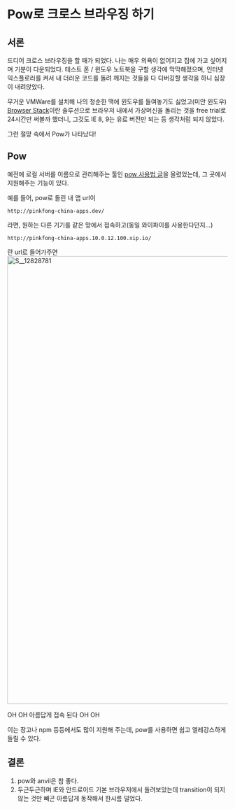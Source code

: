 # Pow로 크로스 브라우징 하기

## 서론
드디어 크로스 브라우징을 할 때가 되었다.
나는 매우 의욕이 없어지고 집에 가고 싶어지며 기분이 다운되었다.
테스트 폰 / 윈도우 노트북을 구할 생각에 막막해졌으며,
인터넷 익스플로러를 켜서 내 더러운 코드를 돌려 깨지는 것들을 다 디버깅할 생각을 하니 심장이 내려앉았다.

무거운 VMWare를 설치해 나의 청순한 맥에 윈도우를 들여놓기도 싫었고(미안 윈도우)
[Browser Stack](https://www.browserstack.com/)이란 솔루션으로 브라우저 내에서 가상머신을 돌리는 것을 free trial로 24시간만 써볼까 했더니, 그것도 IE 8, 9는 유료 버전만 되는 등 생각처럼 되지 않았다.

그런 절망 속에서 Pow가 나타났다!

## Pow
예전에 로컬 서버를 이름으로 관리해주는 툴인 [pow 사용법 글](https://milooy.wordpress.com/2015/08/23/less-less-error-less-failed-to-execute-send-on-xmlhttprequest%EC%9D%84-anvil%EB%A1%9C-%ED%95%B4%EA%B2%B0%ED%95%98%EA%B8%B0/)을 올렸었는데, 그 곳에서 지원해주는 기능이 있다.

예를 들어, pow로 돌린 내 앱 url이 
```
http://pinkfong-china-apps.dev/
```
라면, 원하는 다른 기기를 같은 망에서 접속하고(동일 와이파이를 사용한다던지...)
```
http://pinkfong-china-apps.10.0.12.100.xip.io/
```
란 url로 들어가주면 
<a href="https://milooy.files.wordpress.com/2015/09/s__12828781.jpg"><img src="https://milooy.files.wordpress.com/2015/09/s__12828781.jpg?w=577" alt="S__12828781" width="577" height="1024" class="alignnone size-large wp-image-2260" /></a>

OH            OH
 아름답게 접속 된다
OH            OH

이는 장고나 npm 등등에서도 많이 지원해 주는데, pow를 사용하면 쉽고 엘레강스하게 돌릴 수 있다.

## 결론
1. pow와 anvil은 참 좋다.
2. 두근두근하며 IE와 안드로이드 기본 브라우저에서 돌려보았는데 transition이 되지 않는 것만 빼곤 아름답게 동작해서 한시름 덜었다.
